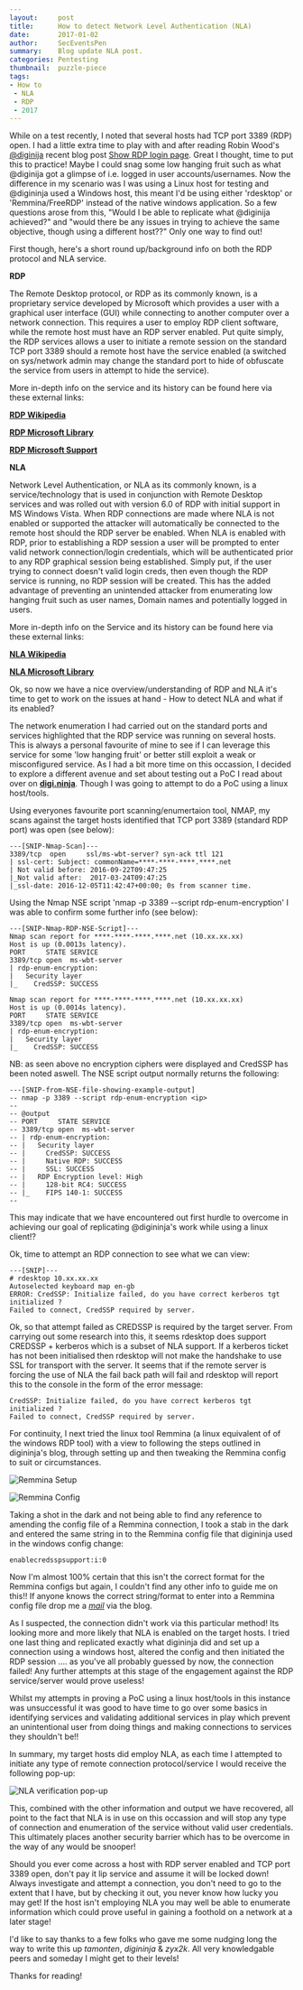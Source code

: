 ```yaml
---
layout:     post
title:      How to detect Network Level Authentication (NLA)
date:       2017-01-02
author:     SecEventsPen
summary:    Blog update NLA post.
categories: Pentesting
thumbnail:  puzzle-piece
tags:
- How to
 - NLA
 - RDP
 - 2017
---
```


While on a test recently, I noted that several hosts had TCP port 3389 (RDP) open. I had a little extra time to play with and after reading Robin Wood's [@diginija](https://twitter.com/digininja) recent blog post [Show RDP login page](https://digi.ninja/blog/rdp_show_login_page.php). Great I thought, time to put this to practice! Maybe I could snag some low hanging fruit such as what @diginija got a glimpse of i.e. logged in user accounts/usernames. Now the difference in my scenario was I was using a Linux host for testing and @digininja used a Windows host, this meant I'd be using either 'rdesktop' or 'Remmina/FreeRDP' instead of the native windows application. So a few questions arose from this, "Would I be able to replicate what @diginija achieved?" and "would there be any issues in trying to achieve the same objective, though using a different host??" Only one way to find out!

First though, here's a short round up/background info on both the RDP protocol and NLA service.

**RDP**

The Remote Desktop protocol, or RDP as its commonly known, is a proprietary service developed by Microsoft which provides a user with a graphical user interface (GUI) while connecting to another computer over a network connection. This requires a user to employ RDP client software, while the remote host must have an RDP server enabled. Put quite simply, the RDP services allows a user to initiate a remote session on the standard TCP port 3389 should a remote host have the service enabled (a switched on sys/network admin may change the standard port to hide of obfuscate the service from users in attempt to hide the service).

More in-depth info on the service and its history can be found here via these external links:

**[RDP Wikipedia](https://en.wikipedia.org/wiki/Remote_Desktop_Protocol)**

**[RDP Microsoft Library](https://msdn.microsoft.com/en-us/library/aa383015(v=vs.85).aspx)**

**[RDP Microsoft Support](https://support.microsoft.com/en-us/kb/186607)**

**NLA**

Network Level Authentication, or NLA as its commonly known, is a service/technology that is used in conjunction with Remote Desktop services and was rolled out with version 6.0 of RDP with initial support in MS Windows Vista. When RDP connections are made where NLA is not enabled or supported the attacker will automatically be connected to the remote host should the RDP server be enabled. When NLA is enabled with RDP, prior to establishing a RDP session a user will be prompted to enter valid network connection/login credentials, which will be authenticated prior to any RDP graphical session being established. Simply put, if the user trying to connect doesn't valid login creds, then even though the RDP service is running, no RDP session will be created. This has the added advantage of preventing an unintended attacker from enumerating low hanging fruit such as user names, Domain names and potentially logged in users.

More in-depth info on the Service and its history can be found here via these external links:

**[NLA Wikipedia](https://en.wikipedia.org/wiki/Network_Level_Authentication)**

**[NLA Microsoft Library](https://technet.microsoft.com/en-us/library/cc732713(v=ws.11).aspx)**

Ok, so now we have a nice overview/understanding of RDP and NLA it's time to get to work on the issues at hand - How to detect NLA and what if its enabled?

The network enumeration I had carried out on the standard ports and services highlighted that the RDP service was running on several hosts. This is always a personal favourite of mine to see if I can leverage this service for some 'low hanging fruit' or better still exploit a weak or misconfigured service. As I had a bit more time on this occassion, I decided to explore a different avenue and set about testing out a PoC I read about over on **[digi.ninja](https://digi.ninja/blog/rdp_show_login_page.php)**. Though I was going to attempt to do a PoC using a linux host/tools.

Using everyones favourite port scanning/enumertaion tool, NMAP, my scans against the target hosts identified that TCP port 3389 (standard RDP port) was open (see below):

```nohighlight
---[SNIP-Nmap-Scan]---
3389/tcp  open     ssl/ms-wbt-server? syn-ack ttl 121
| ssl-cert: Subject: commonName=****-****-****.****.net
| Not valid before: 2016-09-22T09:47:25
|_Not valid after:  2017-03-24T09:47:25
|_ssl-date: 2016-12-05T11:42:47+00:00; 0s from scanner time.
```

Using the Nmap NSE script 'nmap -p 3389 --script rdp-enum-encryption' I was able to confirm some further info (see below):

```nohighlight
---[SNIP-Nmap-RDP-NSE-Script]---
Nmap scan report for ****-****-****.****.net (10.xx.xx.xx)
Host is up (0.0013s latency).
PORT     STATE SERVICE
3389/tcp open  ms-wbt-server
| rdp-enum-encryption:
|   Security layer
|_    CredSSP: SUCCESS

Nmap scan report for ****-****-****.****.net (10.xx.xx.xx)
Host is up (0.0014s latency).
PORT     STATE SERVICE
3389/tcp open  ms-wbt-server
| rdp-enum-encryption:
|   Security layer
|_    CredSSP: SUCCESS
```

NB: as seen above no encryption ciphers were displayed and CredSSP has been noted aswell. The NSE script output normally returns the following:

```nohighlight
---[SNIP-from-NSE-file-showing-example-output]
-- nmap -p 3389 --script rdp-enum-encryption <ip>
--
-- @output
-- PORT     STATE SERVICE
-- 3389/tcp open  ms-wbt-server
-- | rdp-enum-encryption:
-- |   Security layer
-- |     CredSSP: SUCCESS
-- |     Native RDP: SUCCESS
-- |     SSL: SUCCESS
-- |   RDP Encryption level: High
-- |     128-bit RC4: SUCCESS
-- |_    FIPS 140-1: SUCCESS
--
```

This may indicate that we have encountered out first hurdle to overcome in achieving our goal of replicating @digininja's work while using a linux client!?

Ok, time to attempt an RDP connection to see what we can view:

```nohighlight
---[SNIP]---
# rdesktop 10.xx.xx.xx
Autoselected keyboard map en-gb
ERROR: CredSSP: Initialize failed, do you have correct kerberos tgt initialized ?
Failed to connect, CredSSP required by server.
```

Ok, so that attempt failed as CREDSSP is required by the target server. From carrying out some research into this, it seems rdesktop does support CREDSSP + kerberos which is a subset of NLA support. If a kerberos ticket has not been initialised then rdesktop will not make the handshake to use SSL for transport with the server. It seems that if the remote server is forcing the use of NLA the fail back path will fail and rdesktop will report this to the console in the form of the error message:

```nohighlight
CredSSP: Initialize failed, do you have correct kerberos tgt initialized ?
Failed to connect, CredSSP required by server.
```

For continuity, I next tried the linux tool Remmina (a linux equivalent of of the windows RDP tool) with a view to following the steps outlined in digininja's blog, through setting up and then tweaking the Remmina config to suit or circumstances.

![Remmina Setup](/images/NLA/Remmina_setup.png)

![Remmina Config](/images/NLA/Remmina_config.png)

Taking a shot in the dark and not being able to find any reference to amending the config file of a Remmina connection, I took a stab in the dark and entered the same string in to the Remmina config file that digininja used in the windows config change:

```nohighlight
enablecredsspsupport:i:0
```

Now I'm almost 100% certain that this isn't the correct format for the Remmina configs but again, I couldn't find any other info to guide me on this!! If anyone knows the correct string/format to enter into a Remmina config file drop me a *[mail](mailto:seceventspen@alternativesec.xyz)* via the blog.

As I suspected, the connection didn't work via this particular method! Its looking more and more likely that NLA is enabled on the target hosts. I tried one last thing and replicated exactly what digininja did and set up a connection using a windows host, altered the config and then initiated the RDP session .... as you've all probably guessed by now, the connection failed!
Any further attempts at this stage of the engagement against the RDP service/server would prove useless!

Whilst my attempts in proving a PoC using a linux host/tools in this instance was unsuccessful it was good to have time to go over some basics in identifying services and validating additional services in play which prevent an unintentional user from doing things and making connections to services they shouldn't be!!

In summary, my target hosts did employ NLA, as each time I attempted to initiate any type of remote connection protocol/service I would receive the following pop-up:

![NLA verification pop-up](/images/NLA/NLAPopUp.png)

This, combined with the other information and output we have recovered, all point to the fact that NLA is in use on this occassion and will stop any type of connection and enumeration of the service without valid user credentials. This ultimately places another security barrier which has to be overcome in the way of any would be snooper!

Should you ever come across a host with RDP server enabled and TCP port 3389 open, don't pay it lip service and assume it will be locked down! Always investigate and attempt a connection, you don't need to go to the extent that I have, but by checking it out, you never know how lucky you may get! If the host isn't employing NLA you may well be able to enumerate information which could prove useful in gaining a foothold on a network at a later stage!

I'd like to say thanks to a few folks who gave me some nudging long the way to write this up *tamonten*, *digininja* & *zyx2k*. All very knowledgable peers and someday I might get to their levels!

Thanks for reading!
